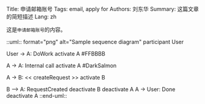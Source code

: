 Title: 申请邮箱账号
Tags: email, apply for
Authors: 刘东华
Summary: 这篇文章的简短描述
Lang: zh

这是`申请邮箱账号`的内容。

::uml:: format="png" alt="Sample sequence diagram"
  participant User

  User -> A: DoWork
  activate A #FFBBBB

  A -> A: Internal call
  activate A #DarkSalmon

  A -> B: << createRequest >>
  activate B

  B --> A: RequestCreated
  deactivate B
  deactivate A
  A -> User: Done
  deactivate A
::end-uml::
